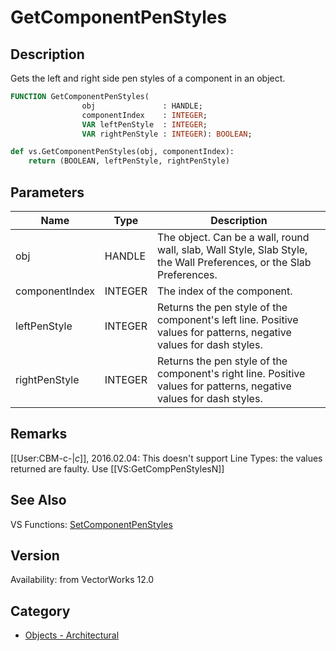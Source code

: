 # GetComponentPenStyles

## Description
Gets the left and right side pen styles of a component in an object.

```pascal
FUNCTION GetComponentPenStyles(
				obj               : HANDLE;
				componentIndex    : INTEGER;
				VAR leftPenStyle  : INTEGER;
				VAR rightPenStyle : INTEGER): BOOLEAN;
```

```python
def vs.GetComponentPenStyles(obj, componentIndex):
    return (BOOLEAN, leftPenStyle, rightPenStyle)
```

## Parameters
|Name|Type|Description|
|---|---|---|
|obj|HANDLE|The object. Can be a wall, round wall, slab, Wall Style, Slab Style, the Wall Preferences, or the Slab Preferences.|
|componentIndex|INTEGER|The index of the component.|
|leftPenStyle|INTEGER|Returns the pen style of the component's left line.  Positive values for patterns, negative values for dash styles.|
|rightPenStyle|INTEGER|Returns the pen style of the component's right line.  Positive values for patterns, negative values for dash styles.|

## Remarks
[[User:CBM-c-|_c_]], 2016.02.04: This doesn't support Line Types: the values returned are faulty. Use [[VS:GetCompPenStylesN]]

## See Also
VS Functions:
[SetComponentPenStyles](SetComponentPenStyles.md)

## Version
Availability: from VectorWorks 12.0

## Category
* [Objects - Architectural](../Categories/Objects%20-%20Architectural.md)
